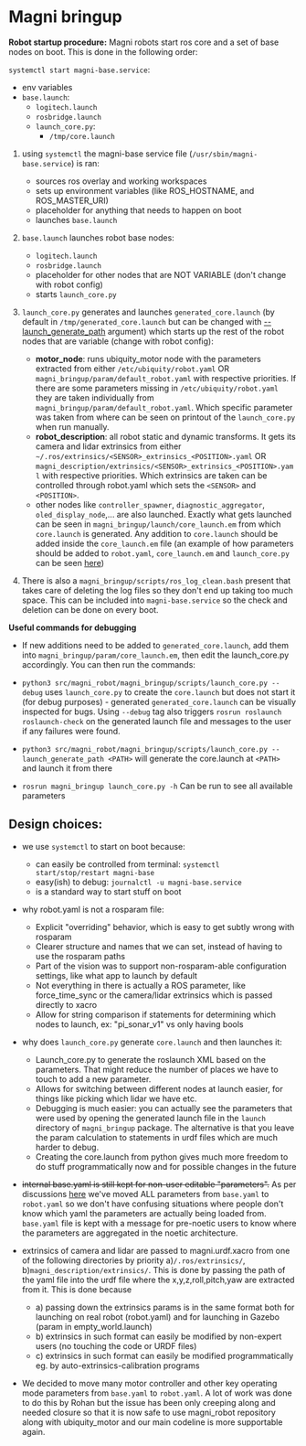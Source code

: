 # Magni bringup

**Robot startup procedure:**
Magni robots start ros core and a set of base nodes on boot. This is done in the following order:

`systemctl start magni-base.service`:
  - env variables
  - `base.launch`:
    - `logitech.launch`
    - `rosbridge.launch`
    - `launch_core.py`:
      - `/tmp/core.launch`

1. using `systemctl` the magni-base service file (`/usr/sbin/magni-base.service`) is ran:
     - sources ros overlay and working workspaces
     - sets up environment variables (like ROS_HOSTNAME, and ROS_MASTER_URI)
     - placeholder for anything that needs to happen on boot
     - launches `base.launch`

2. `base.launch` launches robot base nodes:
     - `logitech.launch`
     - `rosbridge.launch` 
     - placeholder for other nodes that are NOT VARIABLE (don't change with robot config)
     - starts `launch_core.py`

3. `launch_core.py` generates and launches `generated_core.launch` (by default in `/tmp/generated_core.launch` but can be changed with [--launch_generate_path](https://github.com/UbiquityRobotics/magni_robot/blob/c8a130c8caf8ba3b26974da581bb97b2957da20b/magni_bringup/scripts/launch_core.py#L224) argument) which starts up the rest of the robot nodes that are variable (change with robot config):
     - **motor_node**: runs ubiquity_motor node with the parameters extracted from either `/etc/ubiquity/robot.yaml` OR `magni_bringup/param/default_robot.yaml` with respective priorities. If there are some parameters missing in `/etc/ubiquity/robot.yaml` they are taken individually from `magni_bringup/param/default_robot.yaml`. Which specific parameter was taken from where can be seen on printout of the `launch_core.py` when run manually.
     - **robot_description**: all robot static and dynamic transforms. It gets its camera and lidar extrinsics from either `~/.ros/extrinsics/<SENSOR>_extrinsics_<POSITION>.yaml` OR `magni_description/extrinsics/<SENSOR>_extrinsics_<POSITION>.yaml` with respective priorities. Which extrinsics are taken can be controlled through robot.yaml which sets the `<SENSOR>` and `<POSITION>`.
     - other nodes like `controller_spawner`, `diagnostic_aggregator`, `oled_display_node`,... are also launched. Exactly what gets launched can be seen in `magni_bringup/launch/core_launch.em` from which `core.launch` is generated. Any addition to `core.launch` should be added inside the `core_launch.em` file (an example of how parameters should be added to `robot.yaml`, `core_launch.em` and `launch_core.py` can be seen [here](https://github.com/UbiquityRobotics/magni_robot/pull/199))

4. There is also a `magni_bringup/scripts/ros_log_clean.bash` present that takes care of deleting the log files so they don't end up taking too much space. This can be included into `magni-base.service` so the check and deletion can be done on every boot.


**Useful commands for debugging**

 - If new additions need to be added to `generated_core.launch`, add them into `magni_bringup/param/core_launch.em`, then edit the launch_core.py accordingly. You can then run the commands:

 - `python3 src/magni_robot/magni_bringup/scripts/launch_core.py --debug` uses `launch_core.py` to create the `core.launch` but does not start it (for debug purposes) - generated `generated_core.launch` can be visually inspected for bugs. Using `--debug` tag also triggers `rosrun roslaunch roslaunch-check` on the generated launch file and messages to the user if any failures were found. 

 - `python3 src/magni_robot/magni_bringup/scripts/launch_core.py --launch_generate_path <PATH>` will generate the core.launch at `<PATH>` and launch it from there

- `rosrun magni_bringup launch_core.py -h` Can be run to see all available parameters


## Design choices:
 - we use `systemctl` to start on boot because:
   - can easily be controlled from terminal: `systemctl start/stop/restart magni-base`
   - easy(ish) to debug: `journalctl -u magni-base.service`
   - is a standard way to start stuff on boot
  
 - why robot.yaml is not a rosparam file: 
    - Explicit "overriding" behavior, which is easy to get subtly wrong with rosparam
    - Clearer structure and names that we can set, instead of having to use the rosparam paths
    - Part of the vision was to support non-rosparam-able configuration settings, like what app to launch by default
    - Not everything in there is actually a ROS parameter, like force_time_sync or the camera/lidar extrinsics which is passed directly to xacro
    - Allow for string comparison if statements for determining which nodes to launch, ex: "pi_sonar_v1" vs only having bools

 - why does `launch_core.py` generate `core.launch` and then launches it:
    - Launch_core.py to generate the roslaunch XML based on the parameters. That might reduce the number of places we have to touch to add a new parameter. 
    - Allows for switching between different nodes at launch easier, for things like picking which lidar we have etc.
    - Debugging is much easier: you can actually see the parameters that were used by opening the generated launch file in the `launch` directory of `magni_bringup` package. The alternative is that you leave the param calculation to statements in urdf files which are much harder to debug.
    - Creating the core.launch from python gives much more freedom to do stuff programmatically now and for possible changes in the future

 - ~~internal base.yaml is still kept for non-user editable "parameters".~~ As per discussions [here](https://github.com/UbiquityRobotics/magni_robot/pull/177#issuecomment-993958770) we've moved ALL parameters from `base.yaml` to `robot.yaml` so we don't have confusing situations where people don't know which yaml the parameters are actually being loaded from. `base.yaml` file is kept with a message for pre-noetic users to know where the parameters are aggregated in the noetic architecture.

 - extrinsics of camera and lidar are passed to magni.urdf.xacro from one of the following directories by priority a)`/.ros/extrinsics/`, b)`magni_description/extrinsics/`. This is done by passing the path of the yaml file into the urdf file where the x,y,z,roll,pitch,yaw are extracted from it. This is done because 
   - a) passing down the extrinsics params is in the same format both for launching on real robot (robot.yaml) and for launching in Gazebo (param in empty_world.launch)
   - b) extrinsics in such format can easily be modified by non-expert users (no touching the code or URDF files)
   - c) extrinsics in such format can easily be modified programmatically eg. by auto-extrinsics-calibration programs

 - We decided to move many motor controller and other key operating mode parameters from `base.yaml` to `robot.yaml`. A lot of work was done to do this by Rohan but the issue has been only creeping along and needed closure so that it is now safe to use magni_robot repository along with ubiquity_motor and our main codeline is more supportable again.